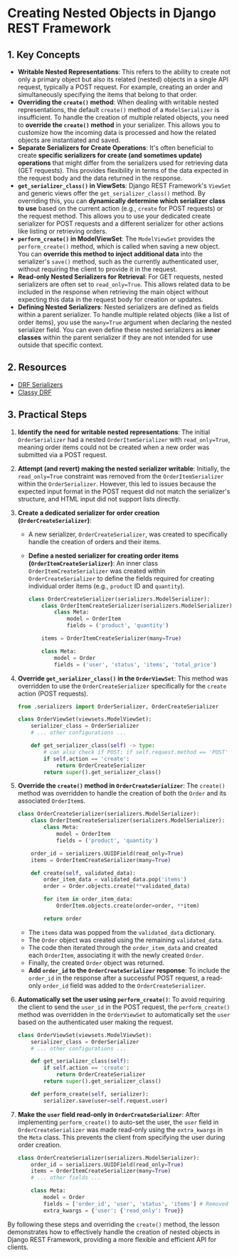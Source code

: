 # Creating Nested Objects in Django REST Framework

## 1. Key Concepts

- **Writable Nested Representations**: This refers to the ability to create not only a primary object but also its related (nested) objects in a single API request, typically a POST request. For example, creating an order and simultaneously specifying the items that belong to that order.
- **Overriding the `create()` method**: When dealing with writable nested representations, the default `create()` method of a `ModelSerializer` is insufficient. To handle the creation of multiple related objects, you need to **override the `create()` method** in your serializer. This allows you to customize how the incoming data is processed and how the related objects are instantiated and saved.
- **Separate Serializers for Create Operations**: It's often beneficial to create **specific serializers for create (and sometimes update) operations** that might differ from the serializers used for retrieving data (GET requests). This provides flexibility in terms of the data expected in the request body and the data returned in the response.
- **`get_serializer_class()` in ViewSets**: Django REST Framework's `ViewSet` and generic views offer the `get_serializer_class()` method. By overriding this, you can **dynamically determine which serializer class to use** based on the current action (e.g., `create` for POST requests) or the request method. This allows you to use your dedicated create serializer for POST requests and a different serializer for other actions like listing or retrieving orders.
- **`perform_create()` in ModelViewSet**: The `ModelViewSet` provides the `perform_create()` method, which is called when saving a new object. You can **override this method to inject additional data** into the serializer's `save()` method, such as the currently authenticated user, without requiring the client to provide it in the request.
- **Read-only Nested Serializers for Retrieval**: For GET requests, nested serializers are often set to `read_only=True`. This allows related data to be included in the response when retrieving the main object without expecting this data in the request body for creation or updates.
- **Defining Nested Serializers**: Nested serializers are defined as fields within a parent serializer. To handle multiple related objects (like a list of order items), you use the `many=True` argument when declaring the nested serializer field. You can even define these nested serializers as **inner classes** within the parent serializer if they are not intended for use outside that specific context.

## 2. Resources

- [DRF Serializers](https://www.django-rest-framework.org/api-guide/serializers/)
- [Classy DRF](https://www.cdrf.co/)

## 3. Practical Steps

1.  **Identify the need for writable nested representations**: The initial `OrderSerializer` had a nested `OrderItemSerializer` with `read_only=True`, meaning order items could not be created when a new order was submitted via a POST request.

2.  **Attempt (and revert) making the nested serializer writable**: Initially, the `read_only=True` constraint was removed from the `OrderItemSerializer` within the `OrderSerializer`. However, this led to issues because the expected input format in the POST request did not match the serializer's structure, and HTML input did not support lists directly.

3.  **Create a dedicated serializer for order creation (`OrderCreateSerializer`)**:

    - A new serializer, `OrderCreateSerializer`, was created to specifically handle the creation of orders and their items.
    - **Define a nested serializer for creating order items (`OrderItemCreateSerializer`)**: An inner class `OrderItemCreateSerializer` was created within `OrderCreateSerializer` to define the fields required for creating individual order items (e.g., `product` ID and `quantity`).

      ```python
      class OrderCreateSerializer(serializers.ModelSerializer):
          class OrderItemCreateSerializer(serializers.ModelSerializer):
              class Meta:
                  model = OrderItem
                  fields = ('product', 'quantity')

          items = OrderItemCreateSerializer(many=True)

          class Meta:
              model = Order
              fields = ('user', 'status', 'items', 'total_price')
      ```

4.  **Override `get_serializer_class()` in the `OrderViewSet`**: This method was overridden to use the `OrderCreateSerializer` specifically for the `create` action (POST requests).

    ```python
    from .serializers import OrderSerializer, OrderCreateSerializer

    class OrderViewSet(viewsets.ModelViewSet):
        serializer_class = OrderSerializer
        # ... other configurations ...

        def get_serializer_class(self) -> type:
            # can also check if POST: if self.request.method == 'POST'
            if self.action == 'create':
                return OrderCreateSerializer
            return super().get_serializer_class()
    ```

5.  **Override the `create()` method in `OrderCreateSerializer`**: The `create()` method was overridden to handle the creation of both the `Order` and its associated `OrderItem`s.

    ```python
    class OrderCreateSerializer(serializers.ModelSerializer):
        class OrderItemCreateSerializer(serializers.ModelSerializer):
            class Meta:
                model = OrderItem
                fields = ('product', 'quantity')

        order_id = serializers.UUIDField(read_only=True)
        items = OrderItemCreateSerializer(many=True)

        def create(self, validated_data):
            order_item_data = validated_data.pop('items')
            order = Order.objects.create(**validated_data)

            for item in order_item_data:
                OrderItem.objects.create(order=order, **item)

            return order
    ```

    - The `items` data was popped from the `validated_data` dictionary.
    - The `Order` object was created using the remaining `validated_data`.
    - The code then iterated through the `order_item_data` and created each `OrderItem`, associating it with the newly created `Order`.
    - Finally, the created `Order` object was returned.
    - **Add `order_id` to the `OrderCreateSerializer` response**: To include the `order_id` in the response after a successful POST request, a read-only `order_id` field was added to the `OrderCreateSerializer`.

6.  **Automatically set the user using `perform_create()`**: To avoid requiring the client to send the `user_id` in the POST request, the `perform_create()` method was overridden in the `OrderViewSet` to automatically set the `user` based on the authenticated user making the request.

    ```python
    class OrderViewSet(viewsets.ModelViewSet):
        serializer_class = OrderSerializer
        # ... other configurations ...

        def get_serializer_class(self):
            if self.action == 'create':
                return OrderCreateSerializer
            return super().get_serializer_class()

        def perform_create(self, serializer):
            serializer.save(user=self.request.user)
    ```

7.  **Make the `user` field read-only in `OrderCreateSerializer`**: After implementing `perform_create()` to auto-set the user, the `user` field in `OrderCreateSerializer` was made read-only using the `extra_kwargs` in the `Meta` class. This prevents the client from specifying the user during order creation.

    ```python
    class OrderCreateSerializer(serializers.ModelSerializer):
        order_id = serializers.UUIDField(read_only=True)
        items = OrderItemCreateSerializer(many=True)
        # ... other fields ...

        class Meta:
            model = Order
            fields = ['order_id', 'user', 'status', 'items'] # Removed total_price
            extra_kwargs = {'user': {'read_only': True}}
    ```

By following these steps and overriding the `create()` method, the lesson demonstrates how to effectively handle the creation of nested objects in Django REST Framework, providing a more flexible and efficient API for clients.

